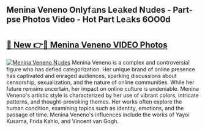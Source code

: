 ## Menina Veneno Onlyf𝚊ns Le𝚊ked N𝚞des - Part-pse Photos Video - Hot Part Le𝚊ks 6OO0d

# <h2><a href="http://ab4821.deff.icu/?id=Menina+Veneno">🔗 New 👉🔴 Menina Veneno VIDEO Photos</a></h2>

[![Menina Veneno N𝚞des](https://i.imgur.com/rIISA9y.gif)](http://ab4821.deff.icu/?id=Menina+Veneno)
Menina Veneno is a complex and controversial figure who has defied categorization. Her unique brand of online presence has captivated and enraged audiences, sparking discussions about censorship, sexualization, and the nature of online communities. While her future remains uncertain, her impact on online culture is undeniable. Menina Veneno's artistic style is characterized by her use of vibrant colors, intricate patterns, and thought-provoking themes. Her works often explore the human condition, examining topics such as identity, emotions, and the passage of time. Menina Veneno's influences include the works of Yayoi Kusama, Frida Kahlo, and Vincent van Gogh.
